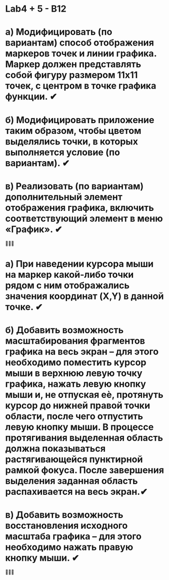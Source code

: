 # Lab4 + 5 - B12
# а) Модифицировать (по вариантам) способ отображения маркеров точек и линии графика. Маркер должен представлять собой фигуру размером 11х11 точек, с центром в точке графика функции. ✔
# б) Модифицировать приложение таким образом, чтобы цветом выделялись точки, в которых выполняется условие (по вариантам). ✔
# в) Реализовать (по вариантам) дополнительный элемент отображения графика, включить соответствующий элемент в меню «График». ✔
🙂🙂🙂
# а) При наведении курсора мыши на маркер какой-либо точки рядом с ним отображались значения координат (X,Y) в данной точке. ✔
# б) Добавить возможность масштабирования фрагментов графика на весь экран – для этого необходимо поместить курсор мыши в верхнюю левую точку графика, нажать левую кнопку мыши и, не отпуская еѐ, протянуть курсор до нижней правой точки области, после чего отпустить левую кнопку  мыши. В процессе протягивания выделенная область должна показываться растягивающейся пунктирной рамкой фокуса. После завершения выделения заданная область распахивается на весь экран.✔
# в) Добавить возможность восстановления исходного масштаба графика – для этого необходимо нажать правую кнопку мыши. ✔
🙂🙂🙂
